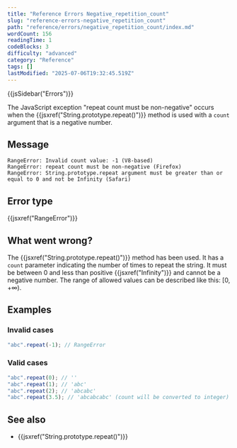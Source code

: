 ```yaml
---
title: "Reference Errors Negative_repetition_count"
slug: "reference-errors-negative_repetition_count"
path: "reference/errors/negative_repetition_count/index.md"
wordCount: 156
readingTime: 1
codeBlocks: 3
difficulty: "advanced"
category: "Reference"
tags: []
lastModified: "2025-07-06T19:32:45.519Z"
---
```



{{jsSidebar("Errors")}}

The JavaScript exception "repeat count must be non-negative" occurs when the
{{jsxref("String.prototype.repeat()")}} method is used with a `count`
argument that is a negative number.

## Message

```plain
RangeError: Invalid count value: -1 (V8-based)
RangeError: repeat count must be non-negative (Firefox)
RangeError: String.prototype.repeat argument must be greater than or equal to 0 and not be Infinity (Safari)
```

## Error type

{{jsxref("RangeError")}}

## What went wrong?

The {{jsxref("String.prototype.repeat()")}} method has been used. It has a
`count` parameter indicating the number of times to repeat the string. It
must be between 0 and less than positive {{jsxref("Infinity")}} and cannot be a negative
number. The range of allowed values can be described like this: \[0, +∞).

## Examples

### Invalid cases

```js example-bad
"abc".repeat(-1); // RangeError
```

### Valid cases

```js example-good
"abc".repeat(0); // ''
"abc".repeat(1); // 'abc'
"abc".repeat(2); // 'abcabc'
"abc".repeat(3.5); // 'abcabcabc' (count will be converted to integer)
```

## See also

- {{jsxref("String.prototype.repeat()")}}
